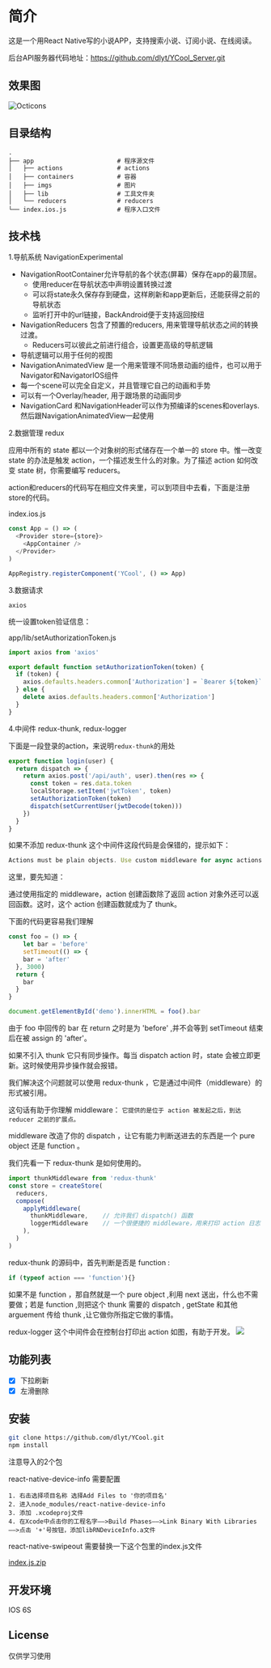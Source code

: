 # 简介
这是一个用React Native写的小说APP，支持搜索小说、订阅小说、在线阅读。

后台API服务器代码地址：https://github.com/dlyt/YCool_Server.git
## 效果图
![Octicons](http://i4.bvimg.com/1949/acdbf4a368ecdbb5.gif)
## 目录结构
```
.
├── app                       # 程序源文件         
│   ├── actions               # actions
│   ├── containers            # 容器
│   ├── imgs                  # 图片
│   ├── lib                   # 工具文件夹
│   └── reducers              # reducers
└── index.ios.js              # 程序入口文件
```
## 技术栈
1.导航系统 NavigationExperimental
- NavigationRootContainer允许导航的各个状态(屏幕）保存在app的最顶层。
  - 使用reducer在导航状态中声明设置转换过渡
  - 可以将state永久保存存到硬盘，这样刷新和app更新后，还能获得之前的导航状态
  - 监听打开中的url链接，BackAndroid便于支持返回按纽
- NavigationReducers 包含了预置的reducers, 用来管理导航状态之间的转换过渡。
  - Reducers可以彼此之前进行组合，设置更高级的导航逻辑
- 导航逻辑可以用于任何的视图
- NavigationAnimatedView 是一个用来管理不同场景动画的组件，也可以用于Navigator和NavigatorIOS组件 
 - 每一个scene可以完全自定义，并且管理它自己的动画和手势
 - 可以有一个Overlay/header, 用于跟场景的动画同步
- NavigationCard 和NavigationHeader可以作为预编译的scenes和overlays. 然后跟NavigationAnimatedView一起使用

2.数据管理 redux

应用中所有的 state 都以一个对象树的形式储存在一个单一的 store 中。惟一改变 state 的办法是触发 action，一个描述发生什么的对象。为了描述 action 如何改变 state 树，你需要编写 reducers。

action和reducers的代码写在相应文件夹里，可以到项目中去看，下面是注册store的代码。

index.ios.js
```js
const App = () => (
  <Provider store={store}>
    <AppContainer />
  </Provider>
)

AppRegistry.registerComponent('YCool', () => App)
```

3.数据请求

`axios`

统一设置token验证信息：

app/lib/setAuthorizationToken.js
```js
import axios from 'axios'

export default function setAuthorizationToken(token) {
  if (token) {
    axios.defaults.headers.common['Authorization'] = `Bearer ${token}`
  } else {
    delete axios.defaults.headers.common['Authorization']
  }
}
```

4.中间件 redux-thunk, redux-logger

下面是一段登录的action，来说明`redux-thunk`的用处
```js
export function login(user) {
  return dispatch => {
    return axios.post('/api/auth', user).then(res => {
      const token = res.data.token
      localStorage.setItem('jwtToken', token)
      setAuthorizationToken(token)
      dispatch(setCurrentUser(jwtDecode(token)))
    })
  }
}
```
如果不添加 redux-thunk 这个中间件这段代码是会保错的，提示如下：
```js
Actions must be plain objects. Use custom middleware for async actions.
```
这里，要先知道：

通过使用指定的 middleware，action 创建函数除了返回 action 对象外还可以返回函数。这时，这个 action 创建函数就成为了 thunk。

下面的代码更容易我们理解
```js
const foo = () => {
	let bar = 'before'
	setTimeout(() => {
    bar = 'after'
  }, 3000)
  return {
  	bar
  }
}

document.getElementById('demo').innerHTML = foo().bar
```
由于 foo 中回传的 bar 在 return 之时是为 'before' ,并不会等到 setTimeout 结束后在被 assign 的 'after'。

如果不引入 thunk 它只有同步操作。每当 dispatch action 时，state 会被立即更新。这时候使用异步操作就会报错。

我们解决这个问题就可以使用 redux-thunk ，它是通过中间件（middleware）的形式被引用。

这句话有助于你理解 middleware： `它提供的是位于 action 被发起之后，到达 reducer 之前的扩展点。`

middleware 改造了你的 dispatch ，让它有能力判断送进去的东西是一个 pure object 还是 function 。

我们先看一下 redux-thunk 是如何使用的。
```js
import thunkMiddleware from 'redux-thunk'
const store = createStore(
  reducers,
  compose(
    applyMiddleware(
      thunkMiddleware,    // 允许我们 dispatch() 函数
      loggerMiddleware    // 一个很便捷的 middleware，用来打印 action 日志
    ),
  )
)
```
redux-thunk 的源码中，首先判断是否是 function :
```js
if (typeof action === 'function'){}
```
如果不是 function ，那自然就是一个 pure object ,利用 next 送出，什么也不需要做；若是 function ,则把这个 thunk 需要的 dispatch , getState 和其他 arguement 传给 thunk ,让它做你所指定它做的事情。

redux-logger 这个中间件会在控制台打印出 action 如图，有助于开发。
![](http://cdn.tycocn.com/react-login.png)

## 功能列表
- [x] 下拉刷新
- [x] 左滑删除
## 安装
```bash
git clone https://github.com/dlyt/YCool.git
npm install
```
注意导入的2个包

  react-native-device-info 需要配置

    1. 右击选择项目名称 选择Add Files to '你的项目名'
    2. 进入node_modules/react-native-device-info
    3. 添加 .xcodeproj文件
    4. 在Xcode中点击你的工程名字——>Build Phases——>Link Binary With Libraries——>点击 '+'号按钮，添加libRNDeviceInfo.a文件

  react-native-swipeout 需要替换一下这个包里的index.js文件

  [index.js.zip](https://github.com/dancormier/react-native-swipeout/files/340703/index.js.zip)
## 开发环境
IOS  6S
## License
仅供学习使用
